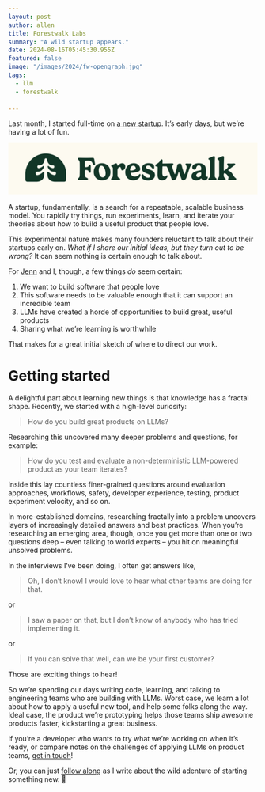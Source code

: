 ```yaml
---
layout: post
author: allen
title: Forestwalk Labs
summary: "A wild startup appears."
date: 2024-08-16T05:45:30.955Z
featured: false
image: "/images/2024/fw-opengraph.jpg"
tags:
  - llm
  - forestwalk

---
```


Last month, I started full-time on [a new startup](https://forestwalk.ai/). It’s early days, but we’re having a lot of fun.

<div class="centered">
<a href="https://forestwalk.ai/"><img src="/images/2024/forestwalk-logo.png"></a>
</div>

A startup, fundamentally, is a search for a repeatable, scalable business model. You rapidly try things, run experiments, learn, and iterate your theories about how to build a useful product that people love.

This experimental nature makes many founders reluctant to talk about their startups early on. *What if I share our initial ideas, but they turn out to be wrong?* It can seem nothing is certain enough to talk about.

For [Jenn](https://www.linkedin.com/in/jncoops/) and I, though, a few things *do* seem certain:

1. We want to build software that people love
2. This software needs to be valuable enough that it can support an incredible team
3. LLMs have created a horde of opportunities to build great, useful products
4. Sharing what we’re learning is worthwhile

That makes for a great initial sketch of where to direct our work.

# Getting started

A delightful part about learning new things is that knowledge has a fractal shape. Recently, we started with a high-level curiosity:

> How do you build great products on LLMs?

Researching this uncovered many deeper problems and questions, for example:

> How do you test and evaluate a non-deterministic LLM-powered product as your team iterates?

Inside this lay countless finer-grained questions around evaluation approaches, workflows, safety, developer experience, testing, product experiment velocity, and so on.

In more-established domains, researching fractally into a problem uncovers layers of increasingly detailed answers and best practices. When you’re researching an emerging area, though, once you get more than one or two questions deep – even talking to world experts – you hit on meaningful unsolved problems.

In the interviews I’ve been doing, I often get answers like,

> Oh, I don’t know! I would love to hear what other teams are doing for that.

or

> I saw a paper on that, but I don’t know of anybody who has tried implementing it.

or

> If you can solve that well, can we be your first customer?

Those are exciting things to hear!

So we’re spending our days writing code, learning, and talking to engineering teams who are building with LLMs. Worst case, we learn a lot about how to apply a useful new tool, and help some folks along the way. Ideal case, the product we’re prototyping helps those teams ship awesome products faster, kickstarting a great business.

If you’re a developer who wants to try what we’re working on when it’s ready, or compare notes on the challenges of applying LLMs on product teams, [get in touch](https://om5mj4keoar.typeform.com/to/m9VicSt2?typeform-source=forestwalk.ai)!

Or, you can just [follow along](/follow/) as I write about the wild adenture of starting something new. 🚀
